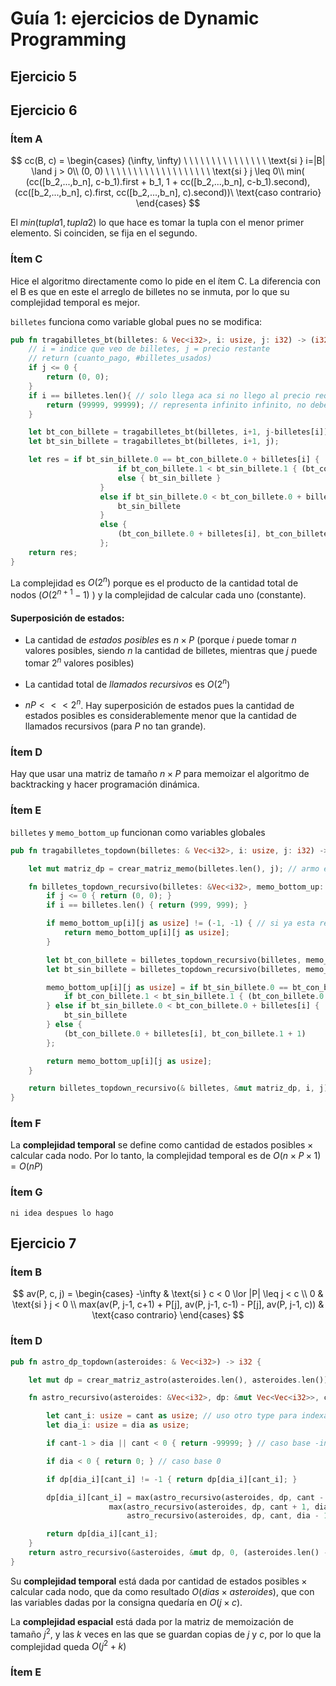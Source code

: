 # Guía 1: ejercicios de Dynamic Programming

## Ejercicio 5



## Ejercicio 6

### Ítem A 

$$
cc(B, c) =
\begin{cases}
     (\infty, \infty) \ \ \ \ \  \ \ \ \ \ \ \ \ \ \   \text{si } i=|B| \land j > 0\\
     (0, 0)     \ \ \ \ \ \ \ \ \ \ \ \ \ \ \ \ \ \ \  \text{si } j \leq 0\\
     min( (cc([b_2,...,b_n], c-b_1).first + b_1, 1 + cc([b_2,...,b_n], c-b_1).second), (cc([b_2,...,b_n], c).first, cc([b_2,...,b_n], c).second))\ \text{caso contrario}
\end{cases}
$$

El $min(tupla1, tupla2)$ lo que hace es tomar la tupla con el menor primer elemento. Si coinciden, se fija en el segundo.

### Ítem C

Hice el algoritmo directamente como lo pide en el ítem C. La diferencia con el B es que en este el arreglo de billetes no se inmuta, por lo que su complejidad temporal es mejor.  

`billetes` funciona como variable global pues no se modifica:

```rust
pub fn tragabilletes_bt(billetes: & Vec<i32>, i: usize, j: i32) -> (i32, i32){
    // i = indice que veo de billetes, j = precio restante
    // return (cuanto_pago, #billetes_usados)
    if j <= 0 {
        return (0, 0);
    }
    if i == billetes.len(){ // solo llega aca si no llego al precio requerido
        return (99999, 99999); // representa infinito infinito, no deberia usar numeros tan grandes
    }

    let bt_con_billete = tragabilletes_bt(billetes, i+1, j-billetes[i]);
    let bt_sin_billete = tragabilletes_bt(billetes, i+1, j);

    let res = if bt_sin_billete.0 == bt_con_billete.0 + billetes[i] {
                        if bt_con_billete.1 < bt_sin_billete.1 { (bt_con_billete.0 + billetes[i], bt_con_billete.1 + 1) }
                        else { bt_sin_billete }
                    }
                    else if bt_sin_billete.0 < bt_con_billete.0 + billetes[i] {
                        bt_sin_billete
                    }
                    else {
                        (bt_con_billete.0 + billetes[i], bt_con_billete.1 + 1)
                    };
    return res;
}
```

La complejidad es $O(2^n)$ porque es el producto de la cantidad total de nodos ($O(2^{n+1}-1)$ ) y la complejidad de calcular cada uno (constante).   

#### Superposición de estados:

- La cantidad de *estados posibles* es $n \times P$ (porque $i$ puede tomar $n$ valores posibles, siendo $n$ la cantidad de billetes, mientras que $j$ puede tomar $2^n$ valores posibles)
- La cantidad total de *llamados recursivos* es $O(2^n)$

- $nP <<< 2^n$. Hay superposición de estados pues la cantidad de estados posibles es considerablemente menor que la cantidad de llamados recursivos (para $P$ no tan grande).

### Ítem D

Hay que usar una matriz de tamaño $n \times P$ para memoizar el algoritmo de backtracking y hacer programación dinámica.

### Ítem E

`billetes` y `memo_bottom_up` funcionan como variables globales

```rust
pub fn tragabilletes_topdown(billetes: & Vec<i32>, i: usize, j: i32) -> (i32, i32) {

    let mut matriz_dp = crear_matriz_memo(billetes.len(), j); // armo el cuadrado para memorizar

    fn billetes_topdown_recursivo(billetes: &Vec<i32>, memo_bottom_up: &mut Vec<Vec<(i32, i32)>>, i: usize, j: i32) -> (i32, i32) {
        if j <= 0 { return (0, 0); }
        if i == billetes.len() { return (999, 999); }

        if memo_bottom_up[i][j as usize] != (-1, -1) { // si ya esta resuelto
            return memo_bottom_up[i][j as usize];
        }

        let bt_con_billete = billetes_topdown_recursivo(billetes, memo_bottom_up, i + 1, j - billetes[i]);
        let bt_sin_billete = billetes_topdown_recursivo(billetes, memo_bottom_up, i + 1, j);

        memo_bottom_up[i][j as usize] = if bt_sin_billete.0 == bt_con_billete.0 + billetes[i] { // modifico matriz memo
            if bt_con_billete.1 < bt_sin_billete.1 { (bt_con_billete.0 + billetes[i], bt_con_billete.1 + 1) } else { bt_sin_billete }
        } else if bt_sin_billete.0 < bt_con_billete.0 + billetes[i] {
            bt_sin_billete
        } else {
            (bt_con_billete.0 + billetes[i], bt_con_billete.1 + 1)
        };

        return memo_bottom_up[i][j as usize];
    }

    return billetes_topdown_recursivo(& billetes, &mut matriz_dp, i, j);
}
```

### Ítem F

La **complejidad temporal** se define como $\text{cantidad de estados posibles} \times \text{calcular cada nodo}$. Por lo tanto, la complejidad temporal es de $O(n\times P \times 1) = O(nP)$

### Ítem G

```
ni idea despues lo hago
```


## Ejercicio 7

### Ítem B

$$
av(P, c, j) =
\begin{cases}
     -\infty & \text{si } c < 0 \lor |P| \leq j < c \\
     0 & \text{si } j < 0 \\
     max(av(P, j-1, c+1) + P[j], av(P, j-1, c-1) - P[j], av(P, j-1, c)) & \text{caso contrario}
\end{cases}
$$

### Ítem D

```rust
pub fn astro_dp_topdown(asteroides: & Vec<i32>) -> i32 {

    let mut dp = crear_matriz_astro(asteroides.len(), asteroides.len()); // creo matriz para dp

    fn astro_recursivo(asteroides: &Vec<i32>, dp: &mut Vec<Vec<i32>>, cant: i32, dia: i32) -> i32 {

        let cant_i: usize = cant as usize; // uso otro type para indexar
        let dia_i: usize = dia as usize;

        if cant-1 > dia || cant < 0 { return -99999; } // caso base -infinito

        if dia < 0 { return 0; } // caso base 0

        if dp[dia_i][cant_i] != -1 { return dp[dia_i][cant_i]; }

        dp[dia_i][cant_i] = max(astro_recursivo(asteroides, dp, cant - 1, dia - 1) - asteroides[dia_i], // caso vendo
                      max(astro_recursivo(asteroides, dp, cant + 1, dia - 1) + asteroides[dia_i], // caso compro
                          astro_recursivo(asteroides, dp, cant, dia - 1))); // caso vendo y compro, o no hago nada

        return dp[dia_i][cant_i];
    }
    return astro_recursivo(&asteroides, &mut dp, 0, (asteroides.len() - 1) as i32);
}
```

Su **complejidad temporal** está dada por $\text{cantidad de estados posibles} \times \text{calcular cada nodo}$, que da como resultado $O(dias \times asteroides)$, que con las variables dadas por la consigna quedaría en $O(j\times c)$.  

La **complejidad espacial** está dada por la matriz de memoización de tamaño $j^2$, y las $k$ veces en las que se guardan copias de $j$ y $c$, por lo que la complejidad queda $O(j^2 + k)$


### Ítem E

```
```